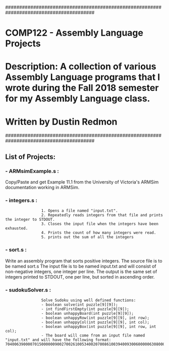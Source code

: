 ########################################################################################
# COMP122 - Assembly Language Projects
# Description: A collection of various Assembly Language programs that I wrote during the Fall 2018 semester for my Assembly Language class.
# Written by Dustin Redmon
########################################################################################

## List of Projects:
### - ARMsimExample.s : 
Copy/Paste and get Example 11.1 from the University of Victoria's ARMSim documentation working in ARMSim.
### - integers.s      : 
                    1. Opens a file named "input.txt".
                    2. Repeatedly reads integers from that file and prints the integer to STDOUT.
                    3. Closes the input file when the integers have been exhausted.
                    4. Prints the count of how many integers were read.
                    5. prints out the sum of all the integers
### - sort.s          : 
Write an assembly program that sorts positive integers. The source file is to be named sort.s The input file is to be named input.txt and will consist of non-negative integers, one integer per line. The output is the same set of integers printed to STDOUT, one per line, but sorted in ascending order.
### - sudokuSolver.s  : 
                    Solve Sudoku using well defined functions:
                    - boolean solve(int puzzle[9][9]);
                    - int findFirstEmpty(int puzzle[9][9]);
                    - boolean unhappyBoard(int puzzle[9][9]);
                    - boolean unhappyRow(int puzzle[9][9], int row);
                    - boolean unhappyCol(int puzzle[9][9], int col);
                    - boolean unhappyBox(int puzzle[9][9], int row, int col);
                    - The board will come from an input file named "input.txt" and will have the following format: 70400639000070150000009002700261005340020700861003940093006000006308000048900206
           

